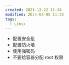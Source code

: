 ```yaml
---
created: 2021-12-22 11:34
modified: 2024-03-05 11:35
tags:
  - Linux
---
```


- 配置安全组
- 配置防火墙
- 使用强密码
- 不要给容器分配 root 权限
